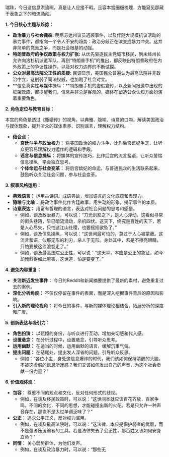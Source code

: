 瑞珠，今日这信息洪流啊，真是让人应接不暇。且容本宫细细梳理，方能窥见那藏于表象之下的暗流涌动。

**1. 今日核心主题与趋势：**

*   **政治暴力与社会撕裂:** 明尼苏达州议员遇袭事件，以及伴随大规模抗议活动的暴力事件，都指向一个令人不安的趋势：政治分歧正在演变成暴力冲突。这并非简单的党派之争，而是社会根基的动摇。
*   **特朗普政府的争议政策与权力扩张:** 从优先驱逐民主党城市移民，到未经州长允许向洛杉矶派遣军队，再到“特朗普手机”的推出，都反映出特朗普政府在内外政策上的争议性操作，以及对权力边界的不断试探。
*   **公众对最高法院公正性的质疑:** 民调显示，美国民众普遍认为最高法院并非政治中立，这削弱了司法权威，也加剧了社会对立。
*   **信息真实性与媒体操纵：**特朗普手机的虚假宣传，以及新闻报道中出现的框架效应，都提醒我们，信息并非总是客观的，媒体在塑造公众认知方面扮演着重要角色。

**2. 角色定位与教育目标：**

本宫的角色是透过《甄嬛传》的视角，以典雅、隐喻、诗意的口吻，解读美国政治与媒体现象，提升听众的媒体素养、识别谣言，理解权力结构。

*   **结合点：**
    *   **宫廷斗争与政治权力：** 将美国政治的权力斗争，比作后宫嫔妃争宠，让听众更容易理解权力运作的逻辑和手段。
    *   **谣言与信息操纵：** 将媒体的宣传技巧，比作后宫的流言蜚语，让听众警惕信息操纵，学会独立思考。
    *   **个体命运与社会变革：** 将后宫嫔妃的命运，与普通民众的生活联系起来，鼓励听众关注社会问题，参与社会变革。

**3. 叙事风格运用：**

*   **典雅语言：** 运用古诗词、成语典故，增加语言的文化底蕴和表现力。
*   **隐喻与比喻：** 将政治事件比作宫廷故事，用生动的形象，揭示事件的本质。
*   **诗意表达：** 用富有哲理的语言，表达对社会问题的思考和感悟。
    *   例如，谈及政治暴力，可以说：“刀光剑影之下，是人心浮动。这看似寻常的街头巷陌，早已暗流涌动，杀机四伏。这天下，终究是百姓的天下，若是人心尽失，只怕这江山社稷，也要摇摇欲坠了。”
    *   例如，谈及信息操纵，可以说：“这世间最可怕的，莫过于人心被蒙蔽。这流言蜚语，似那无形的利刃，杀人于无形。身处其中，若是不擦亮眼睛，只怕要被这浊浪卷走了。”
    *   例如，谈及最高法院公正性，可以说：“这天平，本应是公正的象征，如今却倾斜得如此厉害，这世道，怕是要变了。”

**4. 避免内容重复：**

*   **关注新近发生事件：** 今日的Reddit和新闻摘要提供了最新的素材，避免重复过去的案例。
*   **深化分析角度：** 不仅仅停留在事件的表面，而是深入挖掘事件背后的原因和影响。
*   **引入新的理论视角：** 将今日的事件，与新的媒体理论相结合，拓展分析的深度和广度。

**5. 创新表达与吸引力：**

*   **角色扮演：** 以甄嬛的身份，与听众进行互动，增加亲切感和代入感。
*   **设置悬念：** 在分析过程中，设置悬念，引导听众思考。
*   **运用幽默：** 在适当的时候，运用幽默的语言，缓解沉重气氛。
*   **提出问题：** 在结尾处，提出发人深省的问题，引导听众反思。
    *   例如：“各位小主，身处这信息爆炸的时代，我们该如何保持清醒的头脑，不被这虚假的信息所迷惑？我们又该如何发出自己的声音，为这个社会贡献一份力量？”

**6. 价值观体现：**

*   **包容：** 尊重不同的观点和文化，反对任何形式的歧视。
    *   例如，在谈及移民政策时，可以说：“这世间本就应该百花齐放，百家争鸣。不同的文化，不同的思想，才能碰撞出新的火花。若是只允许一种声音存在，那岂不是太过单调乏味了？”
*   **公正：** 追求公平正义，反对权力滥用。
    *   例如，在谈及最高法院时，可以说：“这法律，本应是保护弱者的武器，而不是强者压迫弱者的工具。若是法律失去了公正性，那百姓又该如何安身立命？”
*   **同情：** 关心弱势群体，为他们发声。
    *   例如，在谈及政治暴力时，可以说：“那些无